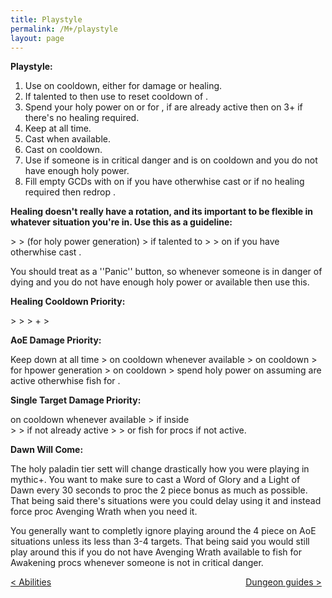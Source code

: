 ```yaml
---
title: Playstyle
permalink: /M+/playstyle
layout: page
---
```


**Playstyle:**

1. Use <a href="https://www.wowhead.com/spell=20473/holy-shock" data-wowhead="spell=20473"></a> on cooldown, either for damage or healing.
2. If talented to <a href="https://www.wowhead.com/spell=196926/crusaders-might" data-wowhead="spell=196926"></a> then use <a href="https://www.wowhead.com/spell=293895/crusader-strike" data-wowhead="spell=293895"></a> to reset cooldown of <a href="https://www.wowhead.com/spell=20473/holy-shock" data-wowhead="spell=20473"></a>.
3. Spend your holy power on <a href="https://www.wowhead.com/spell=85673/word-of-glory" data-wowhead="spell=85673"></a> or <a href="https://www.wowhead.com/spell=85222/light-of-dawn" data-wowhead="spell=85222"></a> for <a href="https://www.wowhead.com/spell=248033/awakening" data-wowhead="spell=248033"></a>, if <a href="https://www.wowhead.com/spell=66011/avenging-wrath" data-wowhead="spell=66011"></a> are already active then <a href="https://www.wowhead.com/spell=53600/shield-of-the-righteous" data-wowhead="spell=53600"></a> on 3+ if there's no healing required.
4. Keep <a href="https://www.wowhead.com/spell=26573/consecration" data-wowhead="spell=26573"></a> at all time.
5. Cast <a href="https://www.wowhead.com/spell=24275/hammer-of-wrath" data-wowhead="spell=24275"></a> when available.
6. Cast <a href="https://www.wowhead.com/spell=20271/judgment" data-wowhead="spell=20271"></a> on cooldown.
7. Use <a href="https://www.wowhead.com/spell=183998/light-of-the-martyr" data-wowhead="spell=183998"></a> if someone is in critical danger and <a href="https://www.wowhead.com/spell=20473/holy-shock" data-wowhead="spell=20473"></a> is on cooldown and you do not have enough holy power.
8. Fill empty GCDs with <a href="https://www.wowhead.com/spell=82326/holy-light" data-wowhead="spell=82326"></a> on <a href="https://www.wowhead.com/spell=53563/beacon-of-light" data-wowhead="spell=53563"></a> if you have <a href="https://www.wowhead.com/spell=53576/infusion-of-light" data-wowhead="spell=53576"></a> otherwhise cast <a href="https://www.wowhead.com/spell=19750/flash-of-light" data-wowhead="spell=19750"></a> or if no healing required then redrop <a href="https://www.wowhead.com/spell=26573/consecration" data-wowhead="spell=26573"></a>.

**Healing doesn't really have a rotation, and its important to be flexible in whatever situation you're in. Use this as a guideline:**

<a href="https://www.wowhead.com/spell=20473/holy-shock" data-wowhead="spell=20473"></a> 
\> <a href="https://www.wowhead.com/spell=85673/word-of-glory" data-wowhead="spell=85673"></a> 
\> <a href="https://www.wowhead.com/spell=293895/crusader-strike" data-wowhead="spell=293895"></a> (for holy power generation)
\> <a href="https://www.wowhead.com/spell=20271/judgment" data-wowhead="spell=20271"></a> if talented to <a href="https://www.wowhead.com/spell=183778/judgment-of-light" data-wowhead="spell=183778"></a>
\> <a href="https://www.wowhead.com/spell=183998/light-of-the-martyr" data-wowhead="spell=183998"></a>
\> <a href="https://www.wowhead.com/spell=82326/holy-light" data-wowhead="spell=82326"></a> on 
<a href="https://www.wowhead.com/spell=53563/beacon-of-light" data-wowhead="spell=53563"></a> if you have <a href="https://www.wowhead.com/spell=53576/infusion-of-light" data-wowhead="spell=53576"></a> otherwhise cast <a href="https://www.wowhead.com/spell=19750/flash-of-light" data-wowhead="spell=19750"></a>.

You should treat <a href="https://www.wowhead.com/spell=183998/light-of-the-martyr" data-wowhead="spell=183998"></a> as a ''Panic'' button, so whenever someone is in danger of dying and you do not have enough holy power or <a href="https://www.wowhead.com/spell=20473/holy-shock" data-wowhead="spell=20473"></a> available then use this.

**Healing Cooldown Priority:**

<a href="https://www.wowhead.com/spell=66011/avenging-wrath" data-wowhead="spell=66011"></a>
\>
<a href="https://www.wowhead.com/spell=105809/holy-avenger" data-wowhead="spell=105809"></a>
\>
<a href="https://www.wowhead.com/spell=317929/aura-mastery" data-wowhead="spell=317929"></a>
\>
<a href="https://www.wowhead.com/spell=642/divine-shield" data-wowhead="spell=642"></a> + <a href="https://www.wowhead.com/spell=6940/blessing-of-sacrifice" data-wowhead="spell=6940"></a>
\>
<a href="https://www.wowhead.com/spell=633/lay-on-hands" data-wowhead="spell=633"></a>

**AoE Damage Priority:**

Keep <a href="https://www.wowhead.com/spell=26573/consecration" data-wowhead="spell=26573"></a> down at all time 
\>
<a href="https://www.wowhead.com/spell=24275/hammer-of-wrath" data-wowhead="spell=24275"></a> on cooldown whenever available
\>
<a href="https://www.wowhead.com/spell=20473/holy-shock" data-wowhead="spell=20473"></a> on cooldown
\>
<a href="https://www.wowhead.com/spell=293895/crusader-strike" data-wowhead="spell=293895"></a> for hpower generation
\>
<a href="https://www.wowhead.com/spell=20271/judgment" data-wowhead="spell=20271"></a> on cooldown
\>
spend holy power on <a href="https://www.wowhead.com/spell=53600/shield-of-the-righteous" data-wowhead="spell=53600"></a> assuming <a href="https://www.wowhead.com/spell=66011/avenging-wrath" data-wowhead="spell=66011"></a> are active otherwhise fish for <a href="https://www.wowhead.com/spell=248033/awakening" data-wowhead="spell=248033"></a>.

**Single Target Damage Priority:** 

<a href="https://www.wowhead.com/spell=24275/hammer-of-wrath" data-wowhead="spell=24275"></a> on cooldown whenever available
\>
<a href="https://www.wowhead.com/spell=20271/judgment" data-wowhead="spell=20271"></a> if inside 
<a href="https://www.wowhead.com/spell=66011/avenging-wrath" data-wowhead="spell=66011"></a>  
\>
<a href="https://www.wowhead.com/spell=20473/holy-shock" data-wowhead="spell=20473"></a>
\>
<a href="https://www.wowhead.com/spell=26573/consecration" data-wowhead="spell=26573"></a> if not already active
\>
<a href="https://www.wowhead.com/spell=293895/crusader-strike" data-wowhead="spell=293895"></a>
\>
<a href="https://www.wowhead.com/spell=53600/shield-of-the-righteous" data-wowhead="spell=53600"></a> or
fish for <a href="https://www.wowhead.com/spell=248033/awakening" data-wowhead="spell=248033"></a> procs if
<a href="https://www.wowhead.com/spell=66011/avenging-wrath" data-wowhead="spell=66011"></a> not active. 

**Dawn Will Come:**

The holy paladin tier sett will change drastically how you were playing in mythic+. You want to make sure to cast a Word of Glory and a Light of Dawn every 30 seconds to proc the 2 piece bonus as much as possible. That being said there's situations were you could delay using it and instead force proc Avenging Wrath when you need it.

You generally want to completly ignore playing around the 4 piece on AoE situations unless its less than 3-4 targets. That being said you would still play around this if you do not have Avenging Wrath available to fish for Awakening procs whenever someone is not in critical danger.








<div>
<div style="text-align:left;display: inline-block;width: 49%;">
<a href="/M+/abilities"> < Abilities</a>
</div>
<div style="text-align:right;display: inline-block;width: 49%;">
<a href="/M+/dungeons"> Dungeon guides ></a>
</div>
</div>
